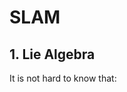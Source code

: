 <script type="text/javascript" src="https://cdn.mathjax.org/mathjax/latest/MathJax.js?config=TeX-AMS_HTML"></script>

# SLAM

## 1. Lie Algebra
It is not hard to know that:
$$ $$
<!--stackedit_data:
eyJoaXN0b3J5IjpbMTQwNDQ2MDUwOF19
-->